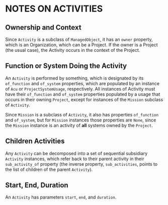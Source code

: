 # NOTES ON ACTIVITIES

## Ownership and Context

Since `Activity` is a subclass of `ManagedObject`, it has an `owner` property,
which is an Organization, which can be a Project.  If the owner is a Project
(the usual case), the Activity occurs in the context of the Project.

## Function or System Doing the Activity

An `Activity` is performed by something, which is designated by its
`of_function` and `of_system` properties, which are populated by an instance of
`Acu` or `ProjectSystemUsage`, respectively.  All instances of Activity must
have their `of_function` and `of_system` properties populated by a usage that
occurs in their owning `Project`, except for instances of the `Mission`
subclass of `Activity`.

Since `Mission` is a subclass of `Activity`, it also has properties
`of_function` and `of_system`, but for `Mission` instances those properties are
`None`, since the `Mission` instance is an activity of **all** systems owned by
the `Project`.

## Children Activities

Any `Activity` can be decomposed into a set of sequential subsidiary `Activity`
instances, which refer back to their parent activity in their `sub_activity_of`
property (the inverse property, `sub_activities`, points to the list of
children of the parent `Activity`).

## Start, End, Duration

An `Activity` has parameters `start`, `end`, and `duration`.
